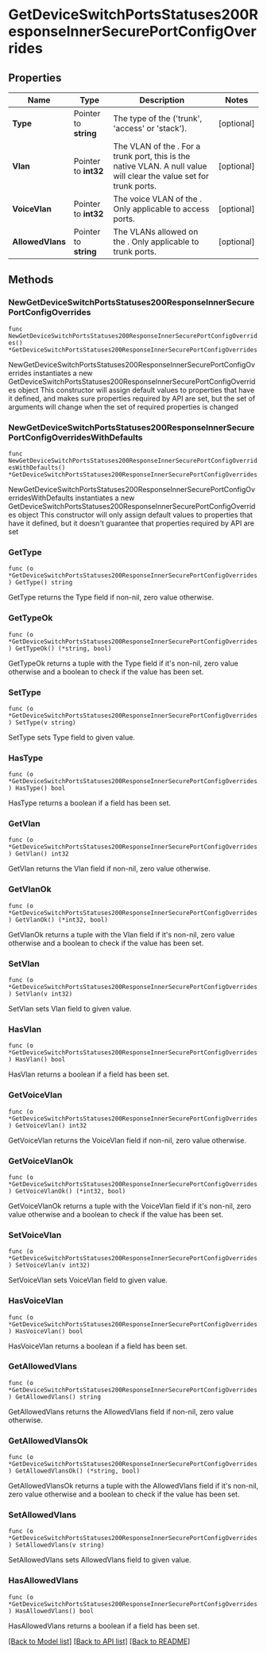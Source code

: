 # GetDeviceSwitchPortsStatuses200ResponseInnerSecurePortConfigOverrides

## Properties

Name | Type | Description | Notes
------------ | ------------- | ------------- | -------------
**Type** | Pointer to **string** | The type of the  (&#39;trunk&#39;, &#39;access&#39; or &#39;stack&#39;). | [optional] 
**Vlan** | Pointer to **int32** | The VLAN of the . For a trunk port, this is the native VLAN. A null value will clear the value set for trunk ports. | [optional] 
**VoiceVlan** | Pointer to **int32** | The voice VLAN of the . Only applicable to access ports. | [optional] 
**AllowedVlans** | Pointer to **string** | The VLANs allowed on the . Only applicable to trunk ports. | [optional] 

## Methods

### NewGetDeviceSwitchPortsStatuses200ResponseInnerSecurePortConfigOverrides

`func NewGetDeviceSwitchPortsStatuses200ResponseInnerSecurePortConfigOverrides() *GetDeviceSwitchPortsStatuses200ResponseInnerSecurePortConfigOverrides`

NewGetDeviceSwitchPortsStatuses200ResponseInnerSecurePortConfigOverrides instantiates a new GetDeviceSwitchPortsStatuses200ResponseInnerSecurePortConfigOverrides object
This constructor will assign default values to properties that have it defined,
and makes sure properties required by API are set, but the set of arguments
will change when the set of required properties is changed

### NewGetDeviceSwitchPortsStatuses200ResponseInnerSecurePortConfigOverridesWithDefaults

`func NewGetDeviceSwitchPortsStatuses200ResponseInnerSecurePortConfigOverridesWithDefaults() *GetDeviceSwitchPortsStatuses200ResponseInnerSecurePortConfigOverrides`

NewGetDeviceSwitchPortsStatuses200ResponseInnerSecurePortConfigOverridesWithDefaults instantiates a new GetDeviceSwitchPortsStatuses200ResponseInnerSecurePortConfigOverrides object
This constructor will only assign default values to properties that have it defined,
but it doesn't guarantee that properties required by API are set

### GetType

`func (o *GetDeviceSwitchPortsStatuses200ResponseInnerSecurePortConfigOverrides) GetType() string`

GetType returns the Type field if non-nil, zero value otherwise.

### GetTypeOk

`func (o *GetDeviceSwitchPortsStatuses200ResponseInnerSecurePortConfigOverrides) GetTypeOk() (*string, bool)`

GetTypeOk returns a tuple with the Type field if it's non-nil, zero value otherwise
and a boolean to check if the value has been set.

### SetType

`func (o *GetDeviceSwitchPortsStatuses200ResponseInnerSecurePortConfigOverrides) SetType(v string)`

SetType sets Type field to given value.

### HasType

`func (o *GetDeviceSwitchPortsStatuses200ResponseInnerSecurePortConfigOverrides) HasType() bool`

HasType returns a boolean if a field has been set.

### GetVlan

`func (o *GetDeviceSwitchPortsStatuses200ResponseInnerSecurePortConfigOverrides) GetVlan() int32`

GetVlan returns the Vlan field if non-nil, zero value otherwise.

### GetVlanOk

`func (o *GetDeviceSwitchPortsStatuses200ResponseInnerSecurePortConfigOverrides) GetVlanOk() (*int32, bool)`

GetVlanOk returns a tuple with the Vlan field if it's non-nil, zero value otherwise
and a boolean to check if the value has been set.

### SetVlan

`func (o *GetDeviceSwitchPortsStatuses200ResponseInnerSecurePortConfigOverrides) SetVlan(v int32)`

SetVlan sets Vlan field to given value.

### HasVlan

`func (o *GetDeviceSwitchPortsStatuses200ResponseInnerSecurePortConfigOverrides) HasVlan() bool`

HasVlan returns a boolean if a field has been set.

### GetVoiceVlan

`func (o *GetDeviceSwitchPortsStatuses200ResponseInnerSecurePortConfigOverrides) GetVoiceVlan() int32`

GetVoiceVlan returns the VoiceVlan field if non-nil, zero value otherwise.

### GetVoiceVlanOk

`func (o *GetDeviceSwitchPortsStatuses200ResponseInnerSecurePortConfigOverrides) GetVoiceVlanOk() (*int32, bool)`

GetVoiceVlanOk returns a tuple with the VoiceVlan field if it's non-nil, zero value otherwise
and a boolean to check if the value has been set.

### SetVoiceVlan

`func (o *GetDeviceSwitchPortsStatuses200ResponseInnerSecurePortConfigOverrides) SetVoiceVlan(v int32)`

SetVoiceVlan sets VoiceVlan field to given value.

### HasVoiceVlan

`func (o *GetDeviceSwitchPortsStatuses200ResponseInnerSecurePortConfigOverrides) HasVoiceVlan() bool`

HasVoiceVlan returns a boolean if a field has been set.

### GetAllowedVlans

`func (o *GetDeviceSwitchPortsStatuses200ResponseInnerSecurePortConfigOverrides) GetAllowedVlans() string`

GetAllowedVlans returns the AllowedVlans field if non-nil, zero value otherwise.

### GetAllowedVlansOk

`func (o *GetDeviceSwitchPortsStatuses200ResponseInnerSecurePortConfigOverrides) GetAllowedVlansOk() (*string, bool)`

GetAllowedVlansOk returns a tuple with the AllowedVlans field if it's non-nil, zero value otherwise
and a boolean to check if the value has been set.

### SetAllowedVlans

`func (o *GetDeviceSwitchPortsStatuses200ResponseInnerSecurePortConfigOverrides) SetAllowedVlans(v string)`

SetAllowedVlans sets AllowedVlans field to given value.

### HasAllowedVlans

`func (o *GetDeviceSwitchPortsStatuses200ResponseInnerSecurePortConfigOverrides) HasAllowedVlans() bool`

HasAllowedVlans returns a boolean if a field has been set.


[[Back to Model list]](../README.md#documentation-for-models) [[Back to API list]](../README.md#documentation-for-api-endpoints) [[Back to README]](../README.md)


